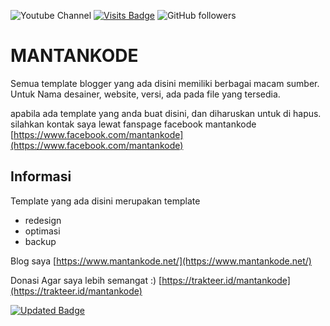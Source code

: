 ![Youtube Channel](https://img.shields.io/youtube/channel/subscribers/UCMFQytY2sjobgA75FQwbPwQ?style=social)
[![Visits Badge](https://badges.pufler.dev/visits/madi10/MANTANKODE)](https://badges.pufler.dev)
![GitHub followers](https://img.shields.io/github/followers/madi10?style=social)

# MANTANKODE

Semua template blogger yang ada disini memiliki berbagai macam sumber.
Untuk Nama desainer, website, versi, ada pada file yang tersedia.

apabila ada template yang anda buat disini, dan diharuskan untuk di hapus. silahkan kontak saya lewat fanspage facebook mantankode [https://www.facebook.com/mantankode](https://www.facebook.com/mantankode)

## Informasi
Template yang ada disini merupakan template
- redesign
- optimasi
- backup

Blog saya [https://www.mantankode.net/](https://www.mantankode.net/)

Donasi Agar saya lebih semangat :)
[https://trakteer.id/mantankode](https://trakteer.id/mantankode)

[![Updated Badge](https://badges.pufler.dev/updated/madi10/MANTANKODE)](https://badges.pufler.dev)


